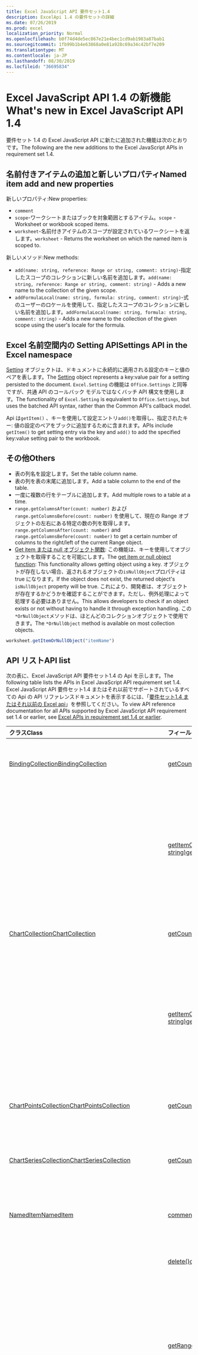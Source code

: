 ```yaml
---
title: Excel JavaScript API 要件セット1.4
description: ExcelApi 1.4 の要件セットの詳細
ms.date: 07/26/2019
ms.prod: excel
localization_priority: Normal
ms.openlocfilehash: b0f74d4de5ec867e21e4bec1cd9ab1983a87bab1
ms.sourcegitcommit: 1fb99b1b4e63868a0e81a928c69a34c42bf7e209
ms.translationtype: MT
ms.contentlocale: ja-JP
ms.lasthandoff: 08/30/2019
ms.locfileid: "36695834"
---
```

# <a name="whats-new-in-excel-javascript-api-14"></a><span data-ttu-id="7ceff-103">Excel JavaScript API 1.4 の新機能</span><span class="sxs-lookup"><span data-stu-id="7ceff-103">What's new in Excel JavaScript API 1.4</span></span>

<span data-ttu-id="7ceff-104">要件セット 1.4 の Excel JavaScript API に新たに追加された機能は次のとおりです。</span><span class="sxs-lookup"><span data-stu-id="7ceff-104">The following are the new additions to the Excel JavaScript APIs in requirement set 1.4.</span></span>

## <a name="named-item-add-and-new-properties"></a><span data-ttu-id="7ceff-105">名前付きアイテムの追加と新しいプロパティ</span><span class="sxs-lookup"><span data-stu-id="7ceff-105">Named item add and new properties</span></span>

<span data-ttu-id="7ceff-106">新しいプロパティ:</span><span class="sxs-lookup"><span data-stu-id="7ceff-106">New properties:</span></span>

* `comment`
* <span data-ttu-id="7ceff-107">`scope`-ワークシートまたはブックを対象範囲とするアイテム。</span><span class="sxs-lookup"><span data-stu-id="7ceff-107">`scope` - Worksheet or workbook scoped items.</span></span>
* <span data-ttu-id="7ceff-108">`worksheet`-名前付きアイテムのスコープが設定されているワークシートを返します。</span><span class="sxs-lookup"><span data-stu-id="7ceff-108">`worksheet` - Returns the worksheet on which the named item is scoped to.</span></span>

<span data-ttu-id="7ceff-109">新しいメソッド:</span><span class="sxs-lookup"><span data-stu-id="7ceff-109">New methods:</span></span>

* <span data-ttu-id="7ceff-110">`add(name: string, reference: Range or string, comment: string)`-指定したスコープのコレクションに新しい名前を追加します。</span><span class="sxs-lookup"><span data-stu-id="7ceff-110">`add(name: string, reference: Range or string, comment: string)` - Adds a new name to the collection of the given scope.</span></span>
* <span data-ttu-id="7ceff-111">`addFormulaLocal(name: string, formula: string, comment: string)`-式のユーザーのロケールを使用して、指定したスコープのコレクションに新しい名前を追加します。</span><span class="sxs-lookup"><span data-stu-id="7ceff-111">`addFormulaLocal(name: string, formula: string, comment: string)` - Adds a new name to the collection of the given scope using the user's locale for the formula.</span></span>

## <a name="settings-api-in-the-excel-namespace"></a><span data-ttu-id="7ceff-112">Excel 名前空間内の Setting API</span><span class="sxs-lookup"><span data-stu-id="7ceff-112">Settings API in the Excel namespace</span></span>

<span data-ttu-id="7ceff-113">[Setting](/javascript/api/excel/excel.setting) オブジェクトは、ドキュメントに永続的に適用される設定のキーと値のペアを表します。</span><span class="sxs-lookup"><span data-stu-id="7ceff-113">The [Setting](/javascript/api/excel/excel.setting) object represents a key:value pair for a setting persisted to the document.</span></span> <span data-ttu-id="7ceff-114">`Excel.Setting` の機能は `Office.Settings` と同等ですが、共通 API のコールバック モデルではなくバッチ API 構文を使用します。</span><span class="sxs-lookup"><span data-stu-id="7ceff-114">The functionality of `Excel.Setting` is equivalent to `Office.Settings`, but uses the batched API syntax, rather than the Common API's callback model.</span></span>

<span data-ttu-id="7ceff-115">Api は`getItem()` 、キーを使用して設定エントリ`add()`を取得し、指定されたキー: 値の設定のペアをブックに追加するために含まれます。</span><span class="sxs-lookup"><span data-stu-id="7ceff-115">APIs include `getItem()` to get setting entry via the key and `add()` to add the specified key:value setting pair to the workbook.</span></span>

## <a name="others"></a><span data-ttu-id="7ceff-116">その他</span><span class="sxs-lookup"><span data-stu-id="7ceff-116">Others</span></span>

* <span data-ttu-id="7ceff-117">表の列名を設定します。</span><span class="sxs-lookup"><span data-stu-id="7ceff-117">Set the table column name.</span></span>
* <span data-ttu-id="7ceff-118">表の列を表の末尾に追加します。</span><span class="sxs-lookup"><span data-stu-id="7ceff-118">Add a table column to the end of the table.</span></span>
* <span data-ttu-id="7ceff-119">一度に複数の行をテーブルに追加します。</span><span class="sxs-lookup"><span data-stu-id="7ceff-119">Add multiple rows to a table at a time.</span></span>
* <span data-ttu-id="7ceff-120">`range.getColumnsAfter(count: number)` および `range.getColumnsBefore(count: number)` を使用して、現在の Range オブジェクトの左右にある特定の数の列を取得します。</span><span class="sxs-lookup"><span data-stu-id="7ceff-120">`range.getColumnsAfter(count: number)` and `range.getColumnsBefore(count: number)` to get a certain number of columns to the right/left of the current Range object.</span></span>
* <span data-ttu-id="7ceff-121">[Get item または null オブジェクト関数](../../excel/excel-add-ins-advanced-concepts.md#ornullobject-methods): この機能は、キーを使用してオブジェクトを取得することを可能にします。</span><span class="sxs-lookup"><span data-stu-id="7ceff-121">The [get item or null object function](../../excel/excel-add-ins-advanced-concepts.md#ornullobject-methods): This functionality allows getting object using a key.</span></span> <span data-ttu-id="7ceff-122">オブジェクトが存在しない場合、返されるオブジェクトの`isNullObject`プロパティは true になります。</span><span class="sxs-lookup"><span data-stu-id="7ceff-122">If the object does not exist, the returned object's `isNullObject` property will be true.</span></span> <span data-ttu-id="7ceff-123">これにより、開発者は、オブジェクトが存在するかどうかを確認することができます。ただし、例外処理によって処理する必要はありません。</span><span class="sxs-lookup"><span data-stu-id="7ceff-123">This allows developers to check if an object exists or not without having to handle it through exception handling.</span></span> <span data-ttu-id="7ceff-124">この`*OrNullObject`メソッドは、ほとんどのコレクションオブジェクトで使用できます。</span><span class="sxs-lookup"><span data-stu-id="7ceff-124">The `*OrNullObject` method is available on most collection objects.</span></span>

```js
worksheet.getItemOrNullObject("itemName")
```

## <a name="api-list"></a><span data-ttu-id="7ceff-125">API リスト</span><span class="sxs-lookup"><span data-stu-id="7ceff-125">API list</span></span>

<span data-ttu-id="7ceff-126">次の表に、Excel JavaScript API 要件セット1.4 の Api を示します。</span><span class="sxs-lookup"><span data-stu-id="7ceff-126">The following table lists the APIs in Excel JavaScript API requirement set 1.4.</span></span> <span data-ttu-id="7ceff-127">Excel JavaScript API 要件セット1.4 またはそれ以前でサポートされているすべての Api の API リファレンスドキュメントを表示するには、「[要件セット1.4 またはそれ以前の Excel api](/javascript/api/excel?view=excel-js-1.4)」を参照してください。</span><span class="sxs-lookup"><span data-stu-id="7ceff-127">To view API reference documentation for all APIs supported by Excel JavaScript API requirement set 1.4 or earlier, see [Excel APIs in requirement set 1.4 or earlier](/javascript/api/excel?view=excel-js-1.4).</span></span>

| <span data-ttu-id="7ceff-128">クラス</span><span class="sxs-lookup"><span data-stu-id="7ceff-128">Class</span></span> | <span data-ttu-id="7ceff-129">フィールド</span><span class="sxs-lookup"><span data-stu-id="7ceff-129">Fields</span></span> | <span data-ttu-id="7ceff-130">説明</span><span class="sxs-lookup"><span data-stu-id="7ceff-130">Description</span></span> |
|:---|:---|:---|
|[<span data-ttu-id="7ceff-131">BindingCollection</span><span class="sxs-lookup"><span data-stu-id="7ceff-131">BindingCollection</span></span>](/javascript/api/excel/excel.bindingcollection)|[<span data-ttu-id="7ceff-132">getCount()</span><span class="sxs-lookup"><span data-stu-id="7ceff-132">getCount()</span></span>](/javascript/api/excel/excel.bindingcollection#getcount--)|<span data-ttu-id="7ceff-133">コレクションに含まれるバインドの数を取得します。</span><span class="sxs-lookup"><span data-stu-id="7ceff-133">Gets the number of bindings in the collection.</span></span>|
||[<span data-ttu-id="7ceff-134">getItemOrNullObject(id: string)</span><span class="sxs-lookup"><span data-stu-id="7ceff-134">getItemOrNullObject(id: string)</span></span>](/javascript/api/excel/excel.bindingcollection#getitemornullobject-id-)|<span data-ttu-id="7ceff-135">ID によってバインド オブジェクトを取得します。</span><span class="sxs-lookup"><span data-stu-id="7ceff-135">Gets a binding object by ID.</span></span> <span data-ttu-id="7ceff-136">バインディング オブジェクトが存在しない場合は null オブジェクトを返します。</span><span class="sxs-lookup"><span data-stu-id="7ceff-136">If the binding object does not exist, will return a null object.</span></span>|
|[<span data-ttu-id="7ceff-137">ChartCollection</span><span class="sxs-lookup"><span data-stu-id="7ceff-137">ChartCollection</span></span>](/javascript/api/excel/excel.chartcollection)|[<span data-ttu-id="7ceff-138">getCount()</span><span class="sxs-lookup"><span data-stu-id="7ceff-138">getCount()</span></span>](/javascript/api/excel/excel.chartcollection#getcount--)|<span data-ttu-id="7ceff-139">ワークシート上のグラフの数を返します。</span><span class="sxs-lookup"><span data-stu-id="7ceff-139">Returns the number of charts in the worksheet.</span></span>|
||[<span data-ttu-id="7ceff-140">getItemOrNullObject(name: string)</span><span class="sxs-lookup"><span data-stu-id="7ceff-140">getItemOrNullObject(name: string)</span></span>](/javascript/api/excel/excel.chartcollection#getitemornullobject-name-)|<span data-ttu-id="7ceff-141">グラフ名を使用してグラフを取得します。</span><span class="sxs-lookup"><span data-stu-id="7ceff-141">Gets a chart using its name.</span></span> <span data-ttu-id="7ceff-142">同じ名前の複数のグラフがある場合は、最初の 1 つが返されます。</span><span class="sxs-lookup"><span data-stu-id="7ceff-142">If there are multiple charts with the same name, the first one will be returned.</span></span>|
|[<span data-ttu-id="7ceff-143">ChartPointsCollection</span><span class="sxs-lookup"><span data-stu-id="7ceff-143">ChartPointsCollection</span></span>](/javascript/api/excel/excel.chartpointscollection)|[<span data-ttu-id="7ceff-144">getCount()</span><span class="sxs-lookup"><span data-stu-id="7ceff-144">getCount()</span></span>](/javascript/api/excel/excel.chartpointscollection#getcount--)|<span data-ttu-id="7ceff-145">系列に含まれるグラフのポイントの数を返します。</span><span class="sxs-lookup"><span data-stu-id="7ceff-145">Returns the number of chart points in the series.</span></span>|
|[<span data-ttu-id="7ceff-146">ChartSeriesCollection</span><span class="sxs-lookup"><span data-stu-id="7ceff-146">ChartSeriesCollection</span></span>](/javascript/api/excel/excel.chartseriescollection)|[<span data-ttu-id="7ceff-147">getCount()</span><span class="sxs-lookup"><span data-stu-id="7ceff-147">getCount()</span></span>](/javascript/api/excel/excel.chartseriescollection#getcount--)|<span data-ttu-id="7ceff-148">コレクションに含まれるデータ系列の数を返します。</span><span class="sxs-lookup"><span data-stu-id="7ceff-148">Returns the number of series in the collection.</span></span>|
|[<span data-ttu-id="7ceff-149">NamedItem</span><span class="sxs-lookup"><span data-stu-id="7ceff-149">NamedItem</span></span>](/javascript/api/excel/excel.nameditem)|[<span data-ttu-id="7ceff-150">comment</span><span class="sxs-lookup"><span data-stu-id="7ceff-150">comment</span></span>](/javascript/api/excel/excel.nameditem#comment)|<span data-ttu-id="7ceff-151">この名前に関連付けられているコメントを表します。</span><span class="sxs-lookup"><span data-stu-id="7ceff-151">Represents the comment associated with this name.</span></span>|
||[<span data-ttu-id="7ceff-152">delete()</span><span class="sxs-lookup"><span data-stu-id="7ceff-152">delete()</span></span>](/javascript/api/excel/excel.nameditem#delete--)|<span data-ttu-id="7ceff-153">指定された名前を削除します。</span><span class="sxs-lookup"><span data-stu-id="7ceff-153">Deletes the given name.</span></span>|
||[<span data-ttu-id="7ceff-154">getRangeOrNullObject()</span><span class="sxs-lookup"><span data-stu-id="7ceff-154">getRangeOrNullObject()</span></span>](/javascript/api/excel/excel.nameditem#getrangeornullobject--)|<span data-ttu-id="7ceff-155">名前に関連付けられている範囲オブジェクトを返します。</span><span class="sxs-lookup"><span data-stu-id="7ceff-155">Returns the range object that is associated with the name.</span></span> <span data-ttu-id="7ceff-156">名前付きアイテムの型が範囲でない場合は、null オブジェクトを返します。</span><span class="sxs-lookup"><span data-stu-id="7ceff-156">Returns a null object if the named item's type is not a range.</span></span>|
||[<span data-ttu-id="7ceff-157">scope</span><span class="sxs-lookup"><span data-stu-id="7ceff-157">scope</span></span>](/javascript/api/excel/excel.nameditem#scope)|<span data-ttu-id="7ceff-158">ブックまたは特定のワークシートに対して名前のスコープを設定するかどうかを示します。</span><span class="sxs-lookup"><span data-stu-id="7ceff-158">Indicates whether the name is scoped to the workbook or to a specific worksheet.</span></span> <span data-ttu-id="7ceff-159">可能な値は次のとおりです。ワークシート、ブック。</span><span class="sxs-lookup"><span data-stu-id="7ceff-159">Possible values are: Worksheet, Workbook.</span></span> <span data-ttu-id="7ceff-160">読み取り専用です。</span><span class="sxs-lookup"><span data-stu-id="7ceff-160">Read-only.</span></span>|
||[<span data-ttu-id="7ceff-161">worksheet</span><span class="sxs-lookup"><span data-stu-id="7ceff-161">worksheet</span></span>](/javascript/api/excel/excel.nameditem#worksheet)|<span data-ttu-id="7ceff-162">名前付きのアイテムの対象になるワークシートを返します。</span><span class="sxs-lookup"><span data-stu-id="7ceff-162">Returns the worksheet on which the named item is scoped to.</span></span> <span data-ttu-id="7ceff-163">アイテムのスコープがブックに設定されている場合は、エラーをスローします。</span><span class="sxs-lookup"><span data-stu-id="7ceff-163">Throws an error if the item is scoped to the workbook instead.</span></span>|
||[<span data-ttu-id="7ceff-164">worksheetOrNullObject</span><span class="sxs-lookup"><span data-stu-id="7ceff-164">worksheetOrNullObject</span></span>](/javascript/api/excel/excel.nameditem#worksheetornullobject)|<span data-ttu-id="7ceff-165">名前付きのアイテムの対象になるワークシートを返します。</span><span class="sxs-lookup"><span data-stu-id="7ceff-165">Returns the worksheet on which the named item is scoped to.</span></span> <span data-ttu-id="7ceff-166">アイテムがブックを対象にしている場合は、null オブジェクトを返します。</span><span class="sxs-lookup"><span data-stu-id="7ceff-166">Returns a null object if the item is scoped to the workbook instead.</span></span>|
|[<span data-ttu-id="7ceff-167">NamedItemCollection</span><span class="sxs-lookup"><span data-stu-id="7ceff-167">NamedItemCollection</span></span>](/javascript/api/excel/excel.nameditemcollection)|[<span data-ttu-id="7ceff-168">add (name: string, reference: Range \| string, comment?: string)</span><span class="sxs-lookup"><span data-stu-id="7ceff-168">add(name: string, reference: Range \| string, comment?: string)</span></span>](/javascript/api/excel/excel.nameditemcollection#add-name--reference--comment-)|<span data-ttu-id="7ceff-169">指定のスコープのコレクションに新しい名前を追加します。</span><span class="sxs-lookup"><span data-stu-id="7ceff-169">Adds a new name to the collection of the given scope.</span></span>|
||[<span data-ttu-id="7ceff-170">addFormulaLocal (name: string, formula: string, comment?: string)</span><span class="sxs-lookup"><span data-stu-id="7ceff-170">addFormulaLocal(name: string, formula: string, comment?: string)</span></span>](/javascript/api/excel/excel.nameditemcollection#addformulalocal-name--formula--comment-)|<span data-ttu-id="7ceff-171">ユーザーのロケールを数式に使用して、指定のスコープのコレクションに新しい名前を追加します。</span><span class="sxs-lookup"><span data-stu-id="7ceff-171">Adds a new name to the collection of the given scope using the user's locale for the formula.</span></span>|
||[<span data-ttu-id="7ceff-172">getCount()</span><span class="sxs-lookup"><span data-stu-id="7ceff-172">getCount()</span></span>](/javascript/api/excel/excel.nameditemcollection#getcount--)|<span data-ttu-id="7ceff-173">コレクションに含まれる名前付きアイテムの数を取得します。</span><span class="sxs-lookup"><span data-stu-id="7ceff-173">Gets the number of named items in the collection.</span></span>|
||[<span data-ttu-id="7ceff-174">getItemOrNullObject(name: string)</span><span class="sxs-lookup"><span data-stu-id="7ceff-174">getItemOrNullObject(name: string)</span></span>](/javascript/api/excel/excel.nameditemcollection#getitemornullobject-name-)|<span data-ttu-id="7ceff-175">名前を使用して、NamedItem オブジェクトを取得します。</span><span class="sxs-lookup"><span data-stu-id="7ceff-175">Gets a NamedItem object using its name.</span></span> <span data-ttu-id="7ceff-176">nameditem オブジェクトが存在しない場合は null オブジェクトを返します。</span><span class="sxs-lookup"><span data-stu-id="7ceff-176">If the nameditem object does not exist, will return a null object.</span></span>|
|[<span data-ttu-id="7ceff-177">PivotTableCollection</span><span class="sxs-lookup"><span data-stu-id="7ceff-177">PivotTableCollection</span></span>](/javascript/api/excel/excel.pivottablecollection)|[<span data-ttu-id="7ceff-178">getCount()</span><span class="sxs-lookup"><span data-stu-id="7ceff-178">getCount()</span></span>](/javascript/api/excel/excel.pivottablecollection#getcount--)|<span data-ttu-id="7ceff-179">コレクションに含まれるピボット テーブルの数を取得します。</span><span class="sxs-lookup"><span data-stu-id="7ceff-179">Gets the number of pivot tables in the collection.</span></span>|
||[<span data-ttu-id="7ceff-180">getItemOrNullObject(name: string)</span><span class="sxs-lookup"><span data-stu-id="7ceff-180">getItemOrNullObject(name: string)</span></span>](/javascript/api/excel/excel.pivottablecollection#getitemornullobject-name-)|<span data-ttu-id="7ceff-181">名前を使用してピボットテーブルを取得します。</span><span class="sxs-lookup"><span data-stu-id="7ceff-181">Gets a PivotTable by name.</span></span> <span data-ttu-id="7ceff-182">PivotTable が存在しない場合は null オブジェクトを返します。</span><span class="sxs-lookup"><span data-stu-id="7ceff-182">If the PivotTable does not exist, will return a null object.</span></span>|
|[<span data-ttu-id="7ceff-183">Range</span><span class="sxs-lookup"><span data-stu-id="7ceff-183">Range</span></span>](/javascript/api/excel/excel.range)|[<span data-ttu-id="7ceff-184">getIntersectionOrNullObject (anotherRange: Range \|文字列)</span><span class="sxs-lookup"><span data-stu-id="7ceff-184">getIntersectionOrNullObject(anotherRange: Range \| string)</span></span>](/javascript/api/excel/excel.range#getintersectionornullobject-anotherrange-)|<span data-ttu-id="7ceff-185">指定した範囲の長方形の交差を表す範囲オブジェクトを取得します。</span><span class="sxs-lookup"><span data-stu-id="7ceff-185">Gets the range object that represents the rectangular intersection of the given ranges.</span></span> <span data-ttu-id="7ceff-186">交差部分が見つからない場合は、null オブジェクトを返します。</span><span class="sxs-lookup"><span data-stu-id="7ceff-186">If no intersection is found, will return a null object.</span></span>|
||[<span data-ttu-id="7ceff-187">getUsedRangeOrNullObject (パラメーターの設定のみ?: boolean)</span><span class="sxs-lookup"><span data-stu-id="7ceff-187">getUsedRangeOrNullObject(valuesOnly?: boolean)</span></span>](/javascript/api/excel/excel.range#getusedrangeornullobject-valuesonly-)|<span data-ttu-id="7ceff-p113">指定した範囲オブジェクトのうち使用されている範囲を返します。範囲内に使用済みのセルがない場合、この関数は null オブジェクトを返します。</span><span class="sxs-lookup"><span data-stu-id="7ceff-p113">Returns the used range of the given range object. If there are no used cells within the range, this function will return a null object.</span></span>|
|[<span data-ttu-id="7ceff-190">RangeViewCollection</span><span class="sxs-lookup"><span data-stu-id="7ceff-190">RangeViewCollection</span></span>](/javascript/api/excel/excel.rangeviewcollection)|[<span data-ttu-id="7ceff-191">getCount()</span><span class="sxs-lookup"><span data-stu-id="7ceff-191">getCount()</span></span>](/javascript/api/excel/excel.rangeviewcollection#getcount--)|<span data-ttu-id="7ceff-192">コレクションに含まれる RangeView オブジェクトの数を取得します。</span><span class="sxs-lookup"><span data-stu-id="7ceff-192">Gets the number of RangeView objects in the collection.</span></span>|
|[<span data-ttu-id="7ceff-193">設定</span><span class="sxs-lookup"><span data-stu-id="7ceff-193">Setting</span></span>](/javascript/api/excel/excel.setting)|[<span data-ttu-id="7ceff-194">delete()</span><span class="sxs-lookup"><span data-stu-id="7ceff-194">delete()</span></span>](/javascript/api/excel/excel.setting#delete--)|<span data-ttu-id="7ceff-195">設定を削除します。</span><span class="sxs-lookup"><span data-stu-id="7ceff-195">Deletes the setting.</span></span>|
||[<span data-ttu-id="7ceff-196">key</span><span class="sxs-lookup"><span data-stu-id="7ceff-196">key</span></span>](/javascript/api/excel/excel.setting#key)|<span data-ttu-id="7ceff-197">Setting の ID を表すキーを返します。</span><span class="sxs-lookup"><span data-stu-id="7ceff-197">Returns the key that represents the id of the Setting.</span></span> <span data-ttu-id="7ceff-198">読み取り専用です。</span><span class="sxs-lookup"><span data-stu-id="7ceff-198">Read-only.</span></span>|
||[<span data-ttu-id="7ceff-199">value</span><span class="sxs-lookup"><span data-stu-id="7ceff-199">value</span></span>](/javascript/api/excel/excel.setting#value)|<span data-ttu-id="7ceff-200">この設定に格納されている値を表します。</span><span class="sxs-lookup"><span data-stu-id="7ceff-200">Represents the value stored for this setting.</span></span>|
|[<span data-ttu-id="7ceff-201">SettingCollection</span><span class="sxs-lookup"><span data-stu-id="7ceff-201">SettingCollection</span></span>](/javascript/api/excel/excel.settingcollection)|[<span data-ttu-id="7ceff-202">add (key: string, value: string \| number \| boolean \| Date \| Array<any> \| any)</span><span class="sxs-lookup"><span data-stu-id="7ceff-202">add(key: string, value: string \| number \| boolean \| Date \| Array<any> \| any)</span></span>](/javascript/api/excel/excel.settingcollection#add-key--value-)|<span data-ttu-id="7ceff-203">指定した設定をブックに設定または追加します。</span><span class="sxs-lookup"><span data-stu-id="7ceff-203">Sets or adds the specified setting to the workbook.</span></span>|
||[<span data-ttu-id="7ceff-204">getCount()</span><span class="sxs-lookup"><span data-stu-id="7ceff-204">getCount()</span></span>](/javascript/api/excel/excel.settingcollection#getcount--)|<span data-ttu-id="7ceff-205">コレクションに含まれる設定の数を取得します。</span><span class="sxs-lookup"><span data-stu-id="7ceff-205">Gets the number of Settings in the collection.</span></span>|
||[<span data-ttu-id="7ceff-206">getItem(key: string)</span><span class="sxs-lookup"><span data-stu-id="7ceff-206">getItem(key: string)</span></span>](/javascript/api/excel/excel.settingcollection#getitem-key-)|<span data-ttu-id="7ceff-207">キーに基づいて設定エントリを取得します。</span><span class="sxs-lookup"><span data-stu-id="7ceff-207">Gets a Setting entry via the key.</span></span>|
||[<span data-ttu-id="7ceff-208">getItemOrNullObject(key: string)</span><span class="sxs-lookup"><span data-stu-id="7ceff-208">getItemOrNullObject(key: string)</span></span>](/javascript/api/excel/excel.settingcollection#getitemornullobject-key-)|<span data-ttu-id="7ceff-209">キーから Setting エントリを取得します。</span><span class="sxs-lookup"><span data-stu-id="7ceff-209">Gets a Setting entry via the key.</span></span> <span data-ttu-id="7ceff-210">Setting が存在しない場合は null オブジェクトを返します。</span><span class="sxs-lookup"><span data-stu-id="7ceff-210">If the Setting does not exist, will return a null object.</span></span>|
||[<span data-ttu-id="7ceff-211">items</span><span class="sxs-lookup"><span data-stu-id="7ceff-211">items</span></span>](/javascript/api/excel/excel.settingcollection#items)|<span data-ttu-id="7ceff-212">このコレクション内に読み込まれた子アイテムを取得します。</span><span class="sxs-lookup"><span data-stu-id="7ceff-212">Gets the loaded child items in this collection.</span></span>|
||[<span data-ttu-id="7ceff-213">onSettingsChanged</span><span class="sxs-lookup"><span data-stu-id="7ceff-213">onSettingsChanged</span></span>](/javascript/api/excel/excel.settingcollection#onsettingschanged)|<span data-ttu-id="7ceff-214">ドキュメント内の設定が変更されるときに発生します。</span><span class="sxs-lookup"><span data-stu-id="7ceff-214">Occurs when the Settings in the document are changed.</span></span>|
|[<span data-ttu-id="7ceff-215">SettingsChangedEventArgs</span><span class="sxs-lookup"><span data-stu-id="7ceff-215">SettingsChangedEventArgs</span></span>](/javascript/api/excel/excel.settingschangedeventargs)|[<span data-ttu-id="7ceff-216">設定</span><span class="sxs-lookup"><span data-stu-id="7ceff-216">settings</span></span>](/javascript/api/excel/excel.settingschangedeventargs#settings)|<span data-ttu-id="7ceff-217">SettingsChanged イベントが発生したバインドを表す Setting オブジェクトを取得します。</span><span class="sxs-lookup"><span data-stu-id="7ceff-217">Gets the Setting object that represents the binding that raised the SettingsChanged event</span></span>|
|[<span data-ttu-id="7ceff-218">TableCollection</span><span class="sxs-lookup"><span data-stu-id="7ceff-218">TableCollection</span></span>](/javascript/api/excel/excel.tablecollection)|[<span data-ttu-id="7ceff-219">getCount()</span><span class="sxs-lookup"><span data-stu-id="7ceff-219">getCount()</span></span>](/javascript/api/excel/excel.tablecollection#getcount--)|<span data-ttu-id="7ceff-220">コレクションに含まれるテーブルの数を取得します。</span><span class="sxs-lookup"><span data-stu-id="7ceff-220">Gets the number of tables in the collection.</span></span>|
||[<span data-ttu-id="7ceff-221">getItemOrNullObject(key: string)</span><span class="sxs-lookup"><span data-stu-id="7ceff-221">getItemOrNullObject(key: string)</span></span>](/javascript/api/excel/excel.tablecollection#getitemornullobject-key-)|<span data-ttu-id="7ceff-222">名前または ID でテーブルを取得します。</span><span class="sxs-lookup"><span data-stu-id="7ceff-222">Gets a table by Name or ID.</span></span> <span data-ttu-id="7ceff-223">テーブルが存在しない場合は null オブジェクトを返します。</span><span class="sxs-lookup"><span data-stu-id="7ceff-223">If the table does not exist, will return a null object.</span></span>|
|[<span data-ttu-id="7ceff-224">TableColumnCollection</span><span class="sxs-lookup"><span data-stu-id="7ceff-224">TableColumnCollection</span></span>](/javascript/api/excel/excel.tablecolumncollection)|[<span data-ttu-id="7ceff-225">getCount()</span><span class="sxs-lookup"><span data-stu-id="7ceff-225">getCount()</span></span>](/javascript/api/excel/excel.tablecolumncollection#getcount--)|<span data-ttu-id="7ceff-226">表の列数を取得します。</span><span class="sxs-lookup"><span data-stu-id="7ceff-226">Gets the number of columns in the table.</span></span>|
||[<span data-ttu-id="7ceff-227">getItemOrNullObject (key: number \|文字列)</span><span class="sxs-lookup"><span data-stu-id="7ceff-227">getItemOrNullObject(key: number \| string)</span></span>](/javascript/api/excel/excel.tablecolumncollection#getitemornullobject-key-)|<span data-ttu-id="7ceff-228">名前または ID によって、列オブジェクトを取得します。</span><span class="sxs-lookup"><span data-stu-id="7ceff-228">Gets a column object by Name or ID.</span></span> <span data-ttu-id="7ceff-229">列が存在しない場合は null オブジェクトを返します。</span><span class="sxs-lookup"><span data-stu-id="7ceff-229">If the column does not exist, will return a null object.</span></span>|
|[<span data-ttu-id="7ceff-230">TableRowCollection</span><span class="sxs-lookup"><span data-stu-id="7ceff-230">TableRowCollection</span></span>](/javascript/api/excel/excel.tablerowcollection)|[<span data-ttu-id="7ceff-231">getCount()</span><span class="sxs-lookup"><span data-stu-id="7ceff-231">getCount()</span></span>](/javascript/api/excel/excel.tablerowcollection#getcount--)|<span data-ttu-id="7ceff-232">表の行数を取得します。</span><span class="sxs-lookup"><span data-stu-id="7ceff-232">Gets the number of rows in the table.</span></span>|
|[<span data-ttu-id="7ceff-233">Workbook</span><span class="sxs-lookup"><span data-stu-id="7ceff-233">Workbook</span></span>](/javascript/api/excel/excel.workbook)|[<span data-ttu-id="7ceff-234">設定</span><span class="sxs-lookup"><span data-stu-id="7ceff-234">settings</span></span>](/javascript/api/excel/excel.workbook#settings)|<span data-ttu-id="7ceff-235">ブックに関連付けられている Setting のコレクションを表します。</span><span class="sxs-lookup"><span data-stu-id="7ceff-235">Represents a collection of Settings associated with the workbook.</span></span> <span data-ttu-id="7ceff-236">読み取り専用です。</span><span class="sxs-lookup"><span data-stu-id="7ceff-236">Read-only.</span></span>|
|[<span data-ttu-id="7ceff-237">Worksheet</span><span class="sxs-lookup"><span data-stu-id="7ceff-237">Worksheet</span></span>](/javascript/api/excel/excel.worksheet)|[<span data-ttu-id="7ceff-238">getUsedRangeOrNullObject (パラメーターの設定のみ?: boolean)</span><span class="sxs-lookup"><span data-stu-id="7ceff-238">getUsedRangeOrNullObject(valuesOnly?: boolean)</span></span>](/javascript/api/excel/excel.worksheet#getusedrangeornullobject-valuesonly-)|<span data-ttu-id="7ceff-p119">使用範囲とは、値または書式設定が割り当たっているすべてのセルを包含する最小の範囲です。ワークシート全体が空白の場合、この関数は null オブジェクトを返します。</span><span class="sxs-lookup"><span data-stu-id="7ceff-p119">The used range is the smallest range that encompasses any cells that have a value or formatting assigned to them. If the entire worksheet is blank, this function will return a null object.</span></span>|
||[<span data-ttu-id="7ceff-241">姓名</span><span class="sxs-lookup"><span data-stu-id="7ceff-241">names</span></span>](/javascript/api/excel/excel.worksheet#names)|<span data-ttu-id="7ceff-242">現在のワークシートにスコープされている名前のコレクション。</span><span class="sxs-lookup"><span data-stu-id="7ceff-242">Collection of names scoped to the current worksheet.</span></span> <span data-ttu-id="7ceff-243">読み取り専用です。</span><span class="sxs-lookup"><span data-stu-id="7ceff-243">Read-only.</span></span>|
|[<span data-ttu-id="7ceff-244">WorksheetCollection</span><span class="sxs-lookup"><span data-stu-id="7ceff-244">WorksheetCollection</span></span>](/javascript/api/excel/excel.worksheetcollection)|[<span data-ttu-id="7ceff-245">getCount (visibleOnly?: boolean)</span><span class="sxs-lookup"><span data-stu-id="7ceff-245">getCount(visibleOnly?: boolean)</span></span>](/javascript/api/excel/excel.worksheetcollection#getcount-visibleonly-)|<span data-ttu-id="7ceff-246">コレクションに含まれるワークシートの数を取得します。</span><span class="sxs-lookup"><span data-stu-id="7ceff-246">Gets the number of worksheets in the collection.</span></span>|
||[<span data-ttu-id="7ceff-247">getItemOrNullObject(key: string)</span><span class="sxs-lookup"><span data-stu-id="7ceff-247">getItemOrNullObject(key: string)</span></span>](/javascript/api/excel/excel.worksheetcollection#getitemornullobject-key-)|<span data-ttu-id="7ceff-248">名前または ID を使用して、ワークシート オブジェクトを取得します。</span><span class="sxs-lookup"><span data-stu-id="7ceff-248">Gets a worksheet object using its Name or ID.</span></span> <span data-ttu-id="7ceff-249">ワークシートが存在しない場合は null オブジェクトを返します。</span><span class="sxs-lookup"><span data-stu-id="7ceff-249">If the worksheet does not exist, will return a null object.</span></span>|

## <a name="see-also"></a><span data-ttu-id="7ceff-250">関連項目</span><span class="sxs-lookup"><span data-stu-id="7ceff-250">See also</span></span>

- [<span data-ttu-id="7ceff-251">Excel JavaScript API リファレンスドキュメント</span><span class="sxs-lookup"><span data-stu-id="7ceff-251">Excel JavaScript API Reference Documentation</span></span>](/javascript/api/excel?view=excel-js-1.4)
- [<span data-ttu-id="7ceff-252">Excel JavaScript API の要件セット</span><span class="sxs-lookup"><span data-stu-id="7ceff-252">Excel JavaScript API requirement sets</span></span>](./excel-api-requirement-sets.md)
